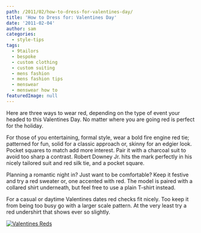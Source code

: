 ```yaml
---
path: /2011/02/how-to-dress-for-valentines-day/
title: 'How to Dress for: Valentines Day'
date: '2011-02-04'
author: sam
categories:
  - style-tips
tags:
  - 9tailors
  - bespoke
  - custom clothing
  - custom suiting
  - mens fashion
  - mens fashion tips
  - menswear
  - menswear how to
featuredImage: null
---
```

Here are three ways to wear red, depending on the type of event your headed to this Valentines Day. No matter where you are going red is perfect for the holiday.

For those of you entertaining, formal style, wear a bold fire engine red tie; patterned for fun, solid for a classic approach or, skinny for an edgier look. Pocket squares to match add more interest. Pair it with a charcoal suit to avoid too sharp a contrast. Robert Downey Jr. hits the mark perfectly in his nicely tailored suit and red silk tie, and a pocket square.

Planning a romantic night in? Just want to be comfortable? Keep it festive and try a red sweater or, one accented with red. The model is paired with a collared shirt underneath, but feel free to use a plain T-shirt instead.

For a casual or daytime Valentines dates red checks fit nicely. Too keep it from being too busy go with a larger scale pattern. At the very least try a red undershirt that shows ever so slightly.

[![Valentines Reds](http://www.polyvore.com/cgi/img-set/BQcDAAAAAwoDanBnAAAABC5vdXQKFnNDM25WRmd1NEJHb1BBeHJqbVlqdGcAAAACaWQKAWUAAAAEc2l6ZQ.jpg "Valentines Reds")](http://www.polyvore.com/valentines_reds/set?.embedder=2220185&.mid=embed&id=27801092)